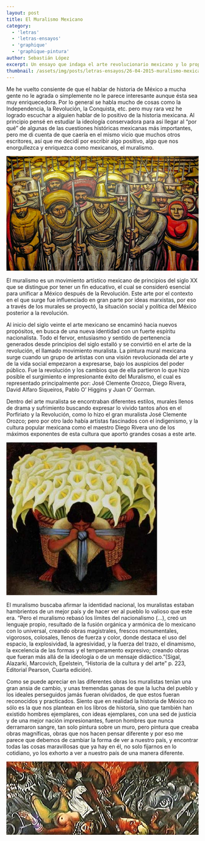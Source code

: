 ```yaml
---
layout: post
title: El Muralismo Mexicano
category:
  - 'letras'
  - 'letras-ensayos'
  - 'graphique'
  - 'graphique-pintura'
author: Sebastián López
excerpt: Un ensayo que indaga el arte revolucionario mexicano y lo propone como motivo de orgullo nacional.
thumbnail: /assets/img/posts/letras-ensayos/26-04-2015-muralismo-mexicano-thumb.jpg
---
```


Me he vuelto consiente de que el hablar de historia de México a mucha gente no le agrada o simplemente no le parece interesante aunque ésta sea muy enriquecedora. Por lo general se habla mucho de cosas como la Independencia, la Revolución, la Conquista, etc. pero muy rara vez he logrado escuchar a alguien hablar de lo positivo de la historia mexicana. Al principio pensé en estudiar la ideología conservadora para así llegar al “por qué” de algunas de las cuestiones históricas mexicanas más importantes, pero me di cuenta de que caería en el mismo vicio que muchos otros escritores, así que me decidí por escribir algo positivo, algo que nos enorgullezca y enriquezca como mexicanos, el muralismo.

![ David Alfaro Siqueiros ](/assets/img/posts/letras-ensayos/26-04-2015-muralismo-mexicano-1.jpg)

El muralismo es un movimiento artístico mexicano de principios del siglo XX que se distingue por tener un fin educativo, el cual se consideró esencial para unificar a México después de la Revolución. Este arte por el contexto en el que surge fue influenciado en gran parte por ideas marxistas, por eso a través de los murales se proyectó, la situación social y política del México posterior a la revolución.

Al inicio del siglo veinte el arte mexicano se encaminó hacia nuevos propósitos, en busca de una nueva identidad con un fuerte espíritu nacionalista. Todo el fervor, entusiasmo y sentido de pertenencia generados desde principios del siglo estalló y se convirtió en el arte de la revolución, el llamado movimiento muralista. La pintura mural mexicana surge cuando un grupo de artistas con una visión revolucionada del arte y de la vida social empezaron a expresarse, bajo los auspicios del poder público. Fue la revolución y los cambios que de ella partieron lo que hizo posible el surgimiento e impresionante éxito del Muralismo, el cual es representado principalmente por: José Clemente Orozco, Diego Rivera, David Alfaro Siqueiros, Pablo O’ Higgins y Juan O’ Gorman.

Dentro del arte muralista se encontraban diferentes estilos, murales llenos de drama y sufrimiento buscando expresar lo vivido tantos años en el Porfiriato y la Revolución, como lo hizo el gran muralista José Clemente Orozco; pero por otro lado había artistas fascinados con el indigenismo, y la cultura popular mexicana como el maestro Diego Rivera uno de los máximos exponentes de esta cultura que aportó grandes cosas a este arte.

![ Diego Rivera Vendedor de Alcatraces ](/assets/img/posts/letras-ensayos/26-04-2015-muralismo-mexicano-2.jpg)

El muralismo buscaba afirmar la identidad nacional, los muralistas estaban hambrientos de un mejor país y de hacer ver al pueblo lo valioso que este era. “Pero el muralismo rebasó los límites del nacionalismo (…), creó un lenguaje propio, resultado de la fusión orgánica y armónica de lo mexicano con lo universal, creando obras magistrales, frescos monumentales, vigorosos, colosales, llenos de fuerza y color, donde destaca el uso del espacio, la explosividad, la agresividad, y la fuerza del trazo, el dinamismo, la excelencia de las formas y el temperamento expresivo; creando obras que fueran más allá de la ideología o de un mensaje didáctico.”(Sigal, Alazarki, Marcovich, Epelstein, “Historia de la cultura y del arte” p. 223, Editorial Pearson, Cuarta edición).

Como se puede apreciar en las diferentes obras los muralistas tenían una gran ansia de cambio, y unas tremendas ganas de que la lucha del pueblo y los ideales perseguidos jamás fueran olvidados, de que estos fueran reconocidos y practicados. Siento  que en realidad la historia de México no sólo es la que nos plantean en los libros de historia, sino que también han existido hombres ejemplares, con ideas ejemplares, con una sed de justicia y de una mejor nación impresionantes, fueron hombres que nunca derramaron sangre, tan solo pintura sobre un muro, pero pintura que creaba obras magníficas, obras que nos hacen pensar diferente y por eso me  parece que debemos de cambiar la forma de ver a nuestro país, y encontrar todas las cosas maravillosas que ya hay en él, no solo fijarnos en lo cotidiano, yo los exhorto a ver a nuestro país de una manera diferente.

![ José Clemente Orozco La Katharsis ](/assets/img/posts/letras-ensayos/26-04-2015-muralismo-mexicano-3.jpg)